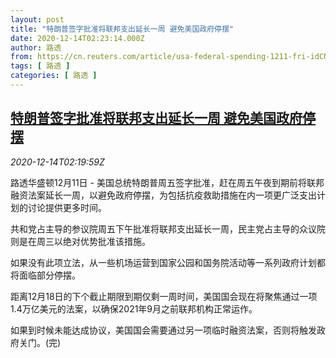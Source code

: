 ```yaml
---
layout: post
title: "特朗普签字批准将联邦支出延长一周 避免美国政府停摆"
date: 2020-12-14T02:23:14.000Z
author: 路透
from: https://cn.reuters.com/article/usa-federal-spending-1211-fri-idCNKBS28O06M
tags: [ 路透 ]
categories: [ 路透 ]
---
```

<!--1607912594000-->
[特朗普签字批准将联邦支出延长一周 避免美国政府停摆](https://cn.reuters.com/article/usa-federal-spending-1211-fri-idCNKBS28O06M)
------

<div>
<div><i>2020-12-14T02:19:59Z</i></div><p>路透华盛顿12月11日 - 美国总统特朗普周五签字批准，赶在周五午夜到期前将联邦融资法案延长一周，以避免政府停摆，为包括抗疫救助措施在内一项更广泛支出计划的讨论提供更多时间。</p><p>共和党占主导的参议院周五下午批准将联邦支出延长一周，民主党占主导的众议院则是在周三以绝对优势批准该措施。</p><p>如果没有此项立法，从一些机场运营到国家公园和国务院活动等一系列政府计划都将面临部分停摆。</p><p>距离12月18日的下个截止期限到期仅剩一周时间，美国国会现在将聚焦通过一项1.4万亿美元的法案，以确保2021年9月之前联邦机构正常运作。</p><p>如果到时候未能达成协议，美国国会需要通过另一项临时融资法案，否则将触发政府关门。(完)</p>
</div>
